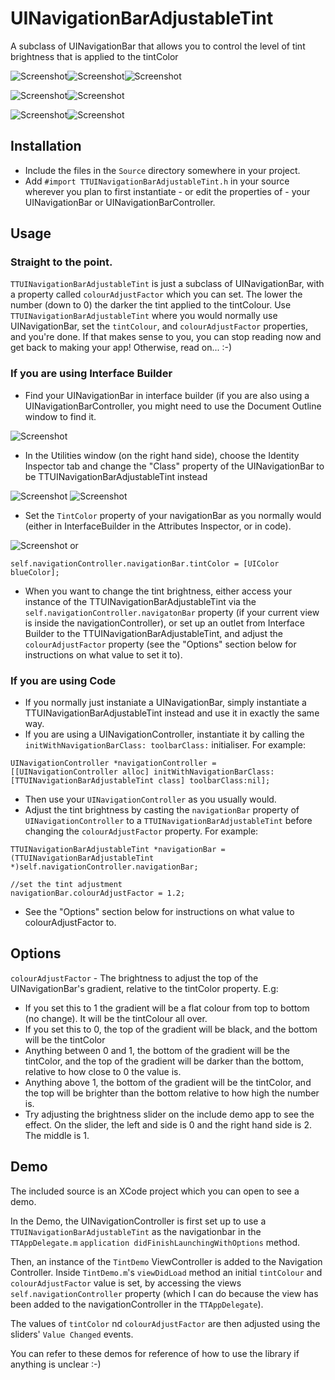 UINavigationBarAdjustableTint
=============================
A subclass of UINavigationBar that allows you to control the level of tint brightness that is applied to the tintColor

![Screenshot](Screenshots/1.png)![Screenshot](Screenshots/2.png)![Screenshot](Screenshots/3.png)

![Screenshot](Screenshots/4.png)![Screenshot](Screenshots/5.png)

![Screenshot](Screenshots/6.png)![Screenshot](Screenshots/7.png)


Installation
---
* Include the files in the  `Source` directory somewhere in your project.
* Add `#import TTUINavigationBarAdjustableTint.h` in your source wherever you plan to first instantiate - or edit the properties of - your UINavigationBar or UINavigationBarController.
                                                                                                                                                                                                                                                        
Usage
---
### Straight to the point.
`TTUINavigationBarAdjustableTint` is just a subclass of UINavigationBar, with a property called `colourAdjustFactor` which you can set. The lower the number (down to 0) the darker the tint applied to the tintColour. Use `TTUINavigationBarAdjustableTint` where you would normally use UINavigationBar, set the `tintColour`, and `colourAdjustFactor` properties, and you're done. If that makes sense to you, you can stop reading now and get back to making your app! Otherwise, read on... :-)

### If you are using Interface Builder
* Find your UINavigationBar in interface builder (if you are also using a UINavigationBarController, you might need to use the Document Outline window to find it.

![Screenshot](Screenshots/Instructions/documentOutline.png)

* In the Utilities window (on the right hand side), choose the Identity Inspector tab and change the "Class" property of the UINavigationBar to be TTUINavigationBarAdjustableTint instead

![Screenshot](Screenshots/Instructions/identityInspector1.png)
![Screenshot](Screenshots/Instructions/identityInspector2.png)
 
* Set the `TintColor` property of your navigationBar as you normally would (either in InterfaceBuilder in the Attributes Inspector, or in code).
 
![Screenshot](Screenshots/Instructions/tint.png)
or
```  objc
self.navigationController.navigationBar.tintColor = [UIColor blueColor];
```
 
* When you want to change the tint brightness, either access your instance of the TTUINavigationBarAdjustableTint via the `self.navigationController.navigatonBar` property (if your current view is inside the navigationController), or set up an outlet from Interface Builder to the TTUINavigationBarAdjustableTint, and adjust the `colourAdjustFactor` property (see the "Options" section below for instructions on what value to set it to).

### If you are using Code
* If you normally just instaniate a UINavigationBar, simply instantiate a TTUINavigationBarAdjustableTint instead and use it in exactly the same way.
* If you are using a UINavigationController, instantiate it by calling the  `initWithNavigationBarClass: toolbarClass:` initialiser. For example:

```  objc
UINavigationController *navigationController = [[UINavigationController alloc] initWithNavigationBarClass:[TTUINavigationBarAdjustableTint class] toolbarClass:nil];
```

* Then use your `UINavigationController` as you usually would.
* Adjust the tint brightness by casting the `navigationBar` property of `UINavigationController` to a `TTUINavigationBarAdjustableTint` before changing the `colourAdjustFactor` property. For example:

```  objc
TTUINavigationBarAdjustableTint *navigationBar = (TTUINavigationBarAdjustableTint *)self.navigationController.navigationBar;
    
//set the tint adjustment
navigationBar.colourAdjustFactor = 1.2;
```

* See the "Options" section below for instructions on what value to colourAdjustFactor to.

Options
---
`colourAdjustFactor` - The brightness to adjust the top of the UINavigationBar's gradient, relative to the tintColor property. 
E.g:

* If you set this to 1 the gradient will be a flat colour from top to bottom (no change). It will be the tintColour all over.
* If you set this to 0, the top of the gradient will be black, and the bottom will be the tintColor
* Anything between 0 and 1, the bottom of the gradient will be the tintColor, and the top of the gradient will be darker than the bottom, relative to how close to 0 the value is.
* Anything above 1, the bottom of the gradient will be the tintColor, and the top will be brighter than the bottom relative to how high the number is.
* Try adjusting the brightness slider on the include demo app to see the effect. On the slider, the left and side is 0 and the right hand side is 2. The middle is 1.
 
Demo
---
The included source is an XCode project which you can open to see a demo.

In the Demo, the UINavigationController is first set up to use a `TTUINavigationBarAdjustableTint` as the navigationbar in the `TTAppDelegate.m` `application didFinishLaunchingWithOptions` method.

Then, an instance of the `TintDemo` ViewController is added to the Navigation Controller. Inside `TintDemo.m`'s `viewDidLoad` method an initial `tintColour` and `colourAdjustFactor` value is set, by accessing the views `self.navigationController` property (which I can do because the view has been added to the navigationController in the `TTAppDelegate`).

The values of `tintColor` nd `colourAdjustFactor` are then adjusted using the sliders' `Value Changed` events.

You can refer to these demos for reference of how to use the library if anything is unclear :-)
